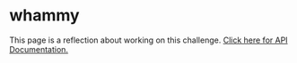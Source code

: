 # whammy
This page is a reflection about working on this challenge. [Click here for API Documentation.](https://github.com/teedang19/whammy/wiki)
